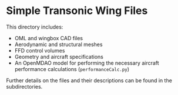 # Simple Transonic Wing Files

This directory includes:

- OML and wingbox CAD files
- Aerodynamic and structural meshes
- FFD control volumes
- Geometry and aircraft specifications
- An OpenMDAO model for performing the necessary aircraft performance calculations (`performanceCalc.py`)

Further details on the files and their descriptions can be found in the subdirectories.
